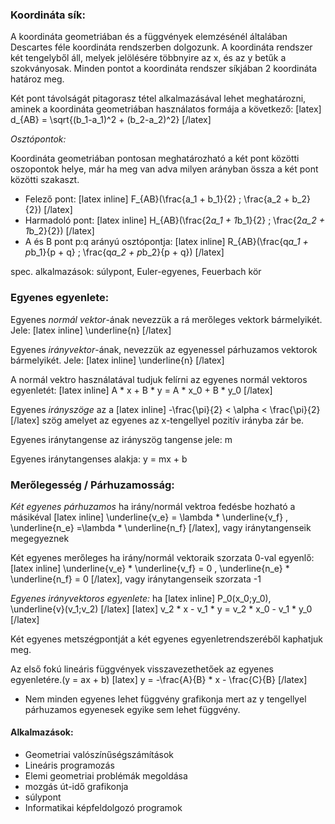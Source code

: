 ### Koordináta sík:

A koordináta geometriában és a függvények elemzésénél általában Descartes féle koordináta rendszerben dolgozunk.
A koordináta rendszer két tengelyből áll, melyek jelölésére többnyire az x, és az y betűk a szokványosak.
Minden pontot a koordináta rendszer síkjában 2 koordináta határoz meg.

Két pont távolságát pitagorasz tétel alkalmazásával lehet meghatározni, aminek a koordináta geometriában használatos formája a következő:
[latex] d_{AB} = \sqrt{(b_1-a_1)^2 + (b_2-a_2)^2} [/latex]

*Osztópontok:*

Koordináta geometriában pontosan meghatározható a két pont közötti oszopontok helye, már ha meg van adva milyen arányban össza a két pont közötti szakaszt.

 - Felező pont: [latex inline] F_{AB}(\frac{a_1 + b_1}{2} ; \frac{a_2 + b_2}{2}) [/latex]
 - Harmadoló pont: [latex inline] H_{AB}(\frac{2*a_1 + 1*b_1}{2} ; \frac{2*a_2 + 1*b_2}{2}) [/latex]
 - A és B pont p:q arányú osztópontja: [latex inline] R_{AB}(\frac{q*a_1 + p*b_1}{p + q} ; \frac{q*a_2 + p*b_2}{p + q}) [/latex]

 spec. alkalmazások: súlypont, Euler-egyenes, Feuerbach kör

### Egyenes egyenlete:

Egyenes *normál vektor*-ának nevezzük a rá merőleges vektork bármelyikét. Jele: [latex inline] \underline{n} [/latex]

Egyenes *irányvektor*-ának, nevezzük az egyenessel párhuzamos vektorok bármelyikét. Jele: [latex inline] \underline{n} [/latex]

A normál vektro használatával tudjuk felírni az egyenes normál vektoros egyenletét: [latex inline] A * x + B * y = A * x_0 + B * y_0 [/latex]

Egyenes *irányszöge* az a [latex inline] -\frac{\pi}{2} < \alpha < \frac{\pi}{2}  [/latex] szög amelyet az egyenes az x-tengellyel pozitív irányba zár be.

Egyenes iránytangense az irányszög tangense jele: m

Egyenes iránytangenses alakja: y = mx + b

### Merőlegesség / Párhuzamosság:

*Két egyenes párhuzamos* ha irány/normál vektroa fedésbe hozható a másikéval [latex inline] \underline{v_e} = \lambda * \underline{v_f} , \underline{n_e} =\lambda * \underline{n_f}  [/latex], vagy iránytangenseik megegyeznek

Két egyenes merőleges ha irány/normál vektoraik szorzata 0-val egyenlő: [latex inline] \underline{v_e} * \underline{v_f} = 0 , \underline{n_e} * \underline{n_f} = 0 [/latex], vagy iránytangenseik szorzata -1

*Egyenes irányvektoros egyenlete:* ha [latex inline] P_0(x_0;y_0), \underline{v}(v_1;v_2) [/latex]
[latex] v_2 * x - v_1 * y = v_2 * x_0 - v_1 * y_0 [/latex]

Két egyenes metszégpontját a két egyenes egyenletrendszeréből kaphatjuk meg.

Az első fokú lineáris függvények visszavezethetőek az egyenes egyenletére.(y = ax + b)
[latex] y = -\frac{A}{B} * x - \frac{C}{B} [/latex]

 - Nem minden egyenes lehet függvény grafikonja mert az y tengellyel párhuzamos egyenesek egyike sem lehet függvény.

 #### Alkalmazások: 
  - Geometriai valószínűségszámítások
  - Lineáris programozás
  - Elemi geometriai problémák megoldása
  - mozgás út-idő grafikonja
  - súlypont
  - Informatikai képfeldolgozó programok
